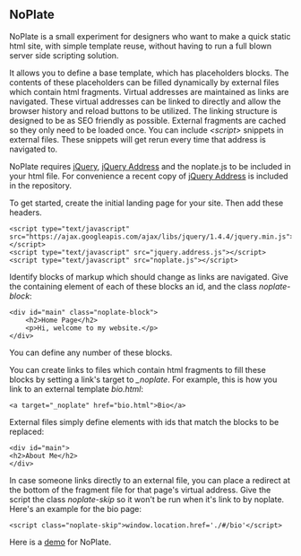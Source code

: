 NoPlate
-------

NoPlate is a small experiment for designers who want to make a quick static
html site, with simple template reuse, without having to run a full blown
server side scripting solution.

It allows you to define a base template, which has placeholders blocks.  The
contents of these placeholders can be filled dynamically by external files
which contain html fragments.  Virtual addresses are maintained as links are
navigated. These virtual addresses can be linked to directly and allow the
browser history and reload buttons to be utilized.  The linking structure is
designed to be as SEO friendly as possible.  External fragments are cached so
they only need to be loaded once.  You can include *&lt;script&gt;* snippets in
external files.  These snippets will get rerun every time that address is
navigated to.

NoPlate requires [jQuery](http://jquery.com/), [jQuery
Address](https://github.com/asual/jquery-address) and the noplate.js to be
included in your html file.  For convenience a recent copy of [jQuery
Address](https://github.com/asual/jquery-address) is included in the
repository.

To get started, create the initial landing page for your site.  Then add these headers.

    <script type="text/javascript" src="https://ajax.googleapis.com/ajax/libs/jquery/1.4.4/jquery.min.js"></script>
    <script type="text/javascript" src="jquery.address.js"></script>
    <script type="text/javascript" src="noplate.js"></script>

Identify blocks of markup which should change as links are navigated.  Give the
containing element of each of these blocks an id, and the class
*noplate-block*:

    <div id="main" class="noplate-block">
        <h2>Home Page</h2>
        <p>Hi, welcome to my website.</p>
    </div>

You can define any number of these blocks.

You can create links to files which contain html fragments to fill these blocks
by setting a link's target to *_noplate*.  For example, this is how you link to
an external template *bio.html*:

    <a target="_noplate" href="bio.html">Bio</a>

External files simply define elements with ids that match the blocks to be replaced:

    <div id="main">
    <h2>About Me</h2>
    </div>

In case someone links directly to an external file, you can place a redirect at
the bottom of the fragment file for that page's virtual address.  Give the
script the class *noplate-skip* so it won't be run when it's link to by
noplate.  Here's an example for the bio page:

    <script class="noplate-skip">window.location.href='./#/bio'</script>

Here is a [demo](http://cablehead.github.com/noplate/) for NoPlate.
